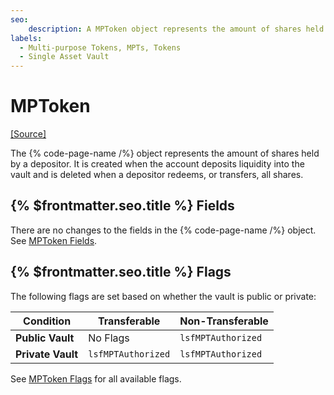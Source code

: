 ```yaml
---
seo:
    description: A MPToken object represents the amount of shares held by a depositor.
labels:
  - Multi-purpose Tokens, MPTs, Tokens
  - Single Asset Vault
---
```


# MPToken

[[Source]](https://github.com/XRPLF/rippled/blob/9d619b9dc579c592f0560c1b40fd3c98d7587d23/include/xrpl/protocol/detail/ledger_entries.macro#L411-L421 "Source")

The {% code-page-name /%} object represents the amount of shares held by a depositor. It is created when the account deposits liquidity into the vault and is deleted when a depositor redeems, or transfers, all shares.

## {% $frontmatter.seo.title %} Fields

There are no changes to the fields in the {% code-page-name /%} object. See [MPToken Fields](https://xrpl.org/docs/references/protocol/ledger-data/ledger-entry-types/mptoken#mptoken-fields).

## {% $frontmatter.seo.title %} Flags

The following flags are set based on whether the vault is public or private:

| **Condition**     | **Transferable**   | **Non-Transferable** |
| ----------------- | ------------------ | -------------------- |
| **Public Vault**  | No Flags           | `lsfMPTAuthorized`   |
| **Private Vault** | `lsfMPTAuthorized` | `lsfMPTAuthorized`   |

See [MPToken Flags](https://xrpl.org/docs/references/protocol/ledger-data/ledger-entry-types/mptoken#mptoken-flags) for all available flags.
